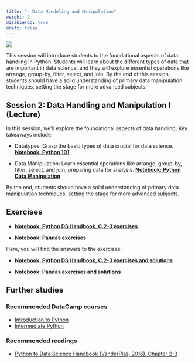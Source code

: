 ```yaml
---
title: "- Data Handeling and Manipulation"
weight: 2
disableToc: true
draft: false
---
```


![](https://raw.githubusercontent.com/aaubs/ds-master/main/media/hearder_goldie_space_2.png)

This session will introduce students to the foundational aspects of data handling in Python. Students will learn about the different types of data that are important in data science, and they will explore essential operations like arrange, group-by, filter, select, and join. By the end of this session, students should have a solid understanding of primary data manipulation techniques, setting the stage for more advanced subjects.

## Session 2: Data Handling and Manipulation I (Lecture)

In this session, we'll explore the foundational aspects of data handling. Key takeaways include:

* Datatypes: Grasp the basic types of data crucial for data science.
**[Notebook: Python 101](https://colab.research.google.com/github/aaubs/ds-master/blob/main/courses/ds4b-m1-1-intro/notebooks/s1-data.ipynb)**

* Data Manipulation: Learn essential operations like arrange, group-by, filter, select, and join, preparing data for analysis.
**[Notebook: Python Data Manipulation](https://colab.research.google.com/github/aaubs/ds-master/blob/main/courses/ds4b-m1-1-intro/notebooks/s1-manipilation.ipynb)**

By the end, students should have a solid understanding of primary data manipulation techniques, setting the stage for more advanced subjects.

## Exercises

* **[Notebook: Python DS Handbook, C.2-3 exercises](https://colab.research.google.com/github/aaubs/ds-master/blob/main/courses/ds4b-m1-1-intro/notebooks/s1-dshb-ex.ipynb)**

* **[Notebook: Pandas exercises](https://colab.research.google.com/github/aaubs/ds-master/blob/main/notebooks/M1-pandas-exercises.ipynb)**

Here, you will find the answers to the exercises:

* **[Notebook: Python DS Handbook, C.2-3 exercises and solutions](https://colab.research.google.com/github/aaubs/ds-master/blob/main/notebooks/M1-solutions-chapters-2-3.ipynb)**

* **[Notebook: Pandas exercises and solutions](https://colab.research.google.com/github/aaubs/ds-master/blob/main/notebooks/M1-pandas-exercises-solutions.ipynb)**

<!---
* [Python DS Handbook, C.2-3 answers](https://colab.research.google.com/github/aaubs/ds-master/blob/main/courses/ds4b-m1-1-intro/notebooks/s1-dshb-answers.ipynb)
--->

## Further studies

### Recommended DataCamp courses
* [Introduction to Python](https://app.datacamp.com/learn/courses/intro-to-python-for-data-science)
* [Intermediate Python](https://app.datacamp.com/learn/courses/intermediate-python)

### Recommended readings
* [Python fo Data Science Handbook (VanderPlas, 2016), Chapter 2-3](https://jakevdp.github.io/PythonDataScienceHandbook/)









